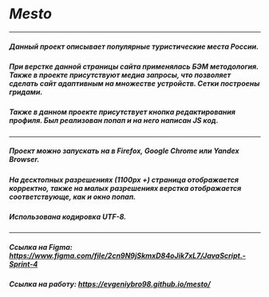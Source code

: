 # ___Mesto___
---
##### Данный проект описывает популярные туристические места России. 
##### При верстке данной страницы сайта применялась БЭМ методология. Также в проекте присутствуют медиа запросы, что позволяет сделать сайт адаптивным на множестве устройств. Сетки построены гридами.
##### Также в данном проекте присутствует кнопка редактирования профиля. Был реализован попап и на него написан JS код.
---
##### Проект можно запускать на в Firefox, Google Chrome или Yandex Browser.
##### На десктопных разрешениях (1100px +) страница отображается корректно, также на малых разрешениях верстка отображается соответствующе, как и окно попап.
##### Использована кодировка UTF-8.
---
##### Ссылка на Figma: https://www.figma.com/file/2cn9N9jSkmxD84oJik7xL7/JavaScript.-Sprint-4
##### Ссылка на работу: https://evgeniybro98.github.io/mesto/
